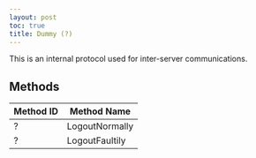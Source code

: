 ```yaml
---
layout: post
toc: true
title: Dummy (?)
---
```


This is an internal protocol used for inter-server communications.

## Methods

| Method ID | Method Name    |
|-----------|----------------|
| ?         | LogoutNormally |
| ?         | LogoutFaultily |
